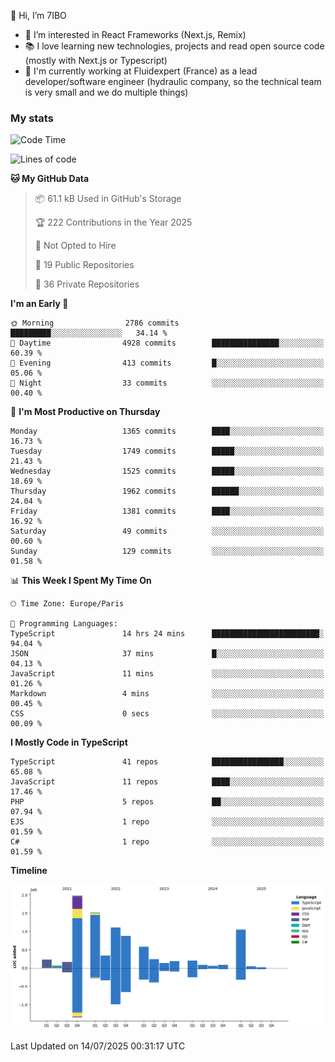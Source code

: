 👋 Hi, I’m 7IBO

- 👀 I’m interested in React Frameworks (Next.js, Remix)
- 📚 I love learning new technologies, projects and read open source code (mostly with Next.js or Typescript)
- 💼 I'm currently working at Fluidexpert (France) as a lead developer/software engineer (hydraulic company, so the technical team is very small and we do multiple things)

### My stats
<!--START_SECTION:waka-->
![Code Time](http://img.shields.io/badge/Code%20Time-1%2C126%20hrs%2031%20mins-blue)

![Lines of code](https://img.shields.io/badge/From%20Hello%20World%20I%27ve%20Written-8.9%20million%20lines%20of%20code-blue)

**🐱 My GitHub Data** 

> 📦 61.1 kB Used in GitHub's Storage 
 > 
> 🏆 222 Contributions in the Year 2025
 > 
> 🚫 Not Opted to Hire
 > 
> 📜 19 Public Repositories 
 > 
> 🔑 36 Private Repositories 
 > 
**I'm an Early 🐤** 

```text
🌞 Morning                2786 commits        █████████░░░░░░░░░░░░░░░░   34.14 % 
🌆 Daytime                4928 commits        ███████████████░░░░░░░░░░   60.39 % 
🌃 Evening                413 commits         █░░░░░░░░░░░░░░░░░░░░░░░░   05.06 % 
🌙 Night                  33 commits          ░░░░░░░░░░░░░░░░░░░░░░░░░   00.40 % 
```
📅 **I'm Most Productive on Thursday** 

```text
Monday                   1365 commits        ████░░░░░░░░░░░░░░░░░░░░░   16.73 % 
Tuesday                  1749 commits        █████░░░░░░░░░░░░░░░░░░░░   21.43 % 
Wednesday                1525 commits        █████░░░░░░░░░░░░░░░░░░░░   18.69 % 
Thursday                 1962 commits        ██████░░░░░░░░░░░░░░░░░░░   24.04 % 
Friday                   1381 commits        ████░░░░░░░░░░░░░░░░░░░░░   16.92 % 
Saturday                 49 commits          ░░░░░░░░░░░░░░░░░░░░░░░░░   00.60 % 
Sunday                   129 commits         ░░░░░░░░░░░░░░░░░░░░░░░░░   01.58 % 
```


📊 **This Week I Spent My Time On** 

```text
🕑︎ Time Zone: Europe/Paris

💬 Programming Languages: 
TypeScript               14 hrs 24 mins      ████████████████████████░   94.04 % 
JSON                     37 mins             █░░░░░░░░░░░░░░░░░░░░░░░░   04.13 % 
JavaScript               11 mins             ░░░░░░░░░░░░░░░░░░░░░░░░░   01.26 % 
Markdown                 4 mins              ░░░░░░░░░░░░░░░░░░░░░░░░░   00.45 % 
CSS                      0 secs              ░░░░░░░░░░░░░░░░░░░░░░░░░   00.09 % 
```

**I Mostly Code in TypeScript** 

```text
TypeScript               41 repos            ████████████████░░░░░░░░░   65.08 % 
JavaScript               11 repos            ████░░░░░░░░░░░░░░░░░░░░░   17.46 % 
PHP                      5 repos             ██░░░░░░░░░░░░░░░░░░░░░░░   07.94 % 
EJS                      1 repo              ░░░░░░░░░░░░░░░░░░░░░░░░░   01.59 % 
C#                       1 repo              ░░░░░░░░░░░░░░░░░░░░░░░░░   01.59 % 
```



**Timeline**

![Lines of Code chart](https://raw.githubusercontent.com/7IBO/7IBO/main/assets/bar_graph.png)


 Last Updated on 14/07/2025 00:31:17 UTC
<!--END_SECTION:waka-->
